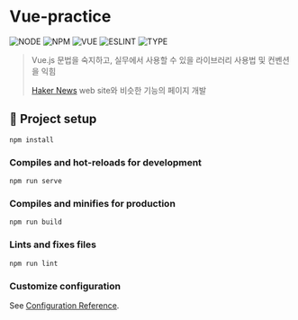 # Vue-practice

![NODE][node-url]
![NPM][npm-url]
![VUE][vue-url]
![ESLINT][eslint-url]
![TYPE][typescript-url]

> Vue.js 문법을 숙지하고, 실무에서 사용할 수 있을 라이브러리 사용법 및 컨벤션을 익힘
> 
> [Haker News](https://news.ycombinator.com/) web site와 비슷한 기능의 페이지 개발

## 📎 Project setup
```
npm install
```

### Compiles and hot-reloads for development
```
npm run serve
```

### Compiles and minifies for production
```
npm run build
```

### Lints and fixes files
```
npm run lint
```

### Customize configuration
See [Configuration Reference](https://cli.vuejs.org/config/).



[node-url]: https://shields.io/badge/node-v16.13.1-blue?style=for-the-badge
[npm-url]: https://shields.io/badge/npm-8.1.2-BLUE?style=for-the-badge
[vue-url]: https://shields.io/badge/vue.js-v3-blue?style=for-the-badge
[eslint-url]: https://shields.io/badge/eslint-v7.32.0-orange?style=for-the-badge
[typescript-url]: https://shields.io/badge/typescript-4.5.5-orange?style=for-the-badge